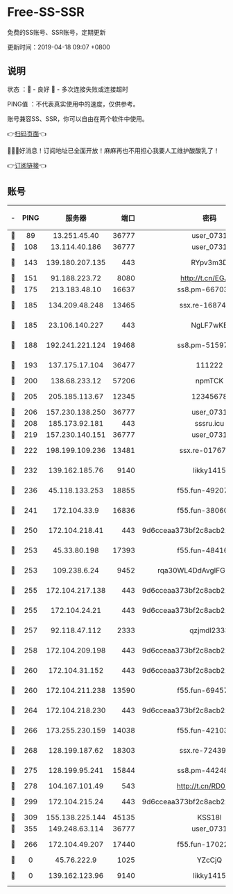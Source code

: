 # Free-SS-SSR

免费的SS账号、SSR账号，定期更新

更新时间：2019-04-18 09:07 +0800

## 说明

状态     ：🙂 - 良好 🙁 - 多次连接失败或连接超时

PING值   ：不代表真实使用中的速度，仅供参考。

账号兼容SS、SSR，你可以自由在两个软件中使用。

👉[扫码页面](https://liesauer.github.io/Free-SS-SSR/)👈

🎉🎉🎉好消息！订阅地址已全面开放！麻麻再也不用担心我要人工维护酸酸乳了！

👉[订阅链接](https://www.liesauer.net/yogurt/subscribe?ACCESS_TOKEN=DAYxR3mMaZAsaqUb)👈

## 账号

|-|PING|服务器|端口|密码|加密方式|区域|
|:----:|:----:|:-----:|-----:|:----:|:----:|:----:|
|🙂|89|13.251.45.40|36777|user_0731|chacha20|SG|
|🙂|108|13.114.40.186|36777|user_0731|chacha20|JP|
|🙂|143|139.180.207.135|443|RYpv3m3D|aes-256-cfb|JP|
|🙂|151|91.188.223.72|8080|http://t.cn/EGJIyrl|rc4-md5|RU|
|🙂|175|213.183.48.10|16637|ss8.pm-66703665|rc4-md5|RU|
|🙂|185|134.209.48.248|13465|ssx.re-16874270|aes-256-cfb|US|
|🙂|185|23.106.140.227|443|NgLF7wKB|aes-256-cfb|US|
|🙂|188|192.241.221.124|19468|ss8.pm-51597201|aes-256-cfb|US|
|🙂|193|137.175.17.104|36477|111222|aes-256-cfb|US|
|🙂|200|138.68.233.12|57206|npmTCK|rc4-md5|US|
|🙂|205|205.185.113.67|12345|12345678|aes-256-cfb|US|
|🙂|206|157.230.138.250|36777|user_0731|chacha20|US|
|🙂|208|185.173.92.181|443|sssru.icu|rc4-md5|RU|
|🙂|219|157.230.140.151|36777|user_0731|chacha20|US|
|🙂|222|198.199.109.236|13481|ssx.re-01767195|aes-256-cfb|US|
|🙂|232|139.162.185.76|9140|likky1415|aes-256-cfb|DE|
|🙂|236|45.118.133.253|18855|f55.fun-49207918|aes-256-cfb|SG|
|🙂|241|172.104.33.9|16836|f55.fun-38060503|aes-256-cfb|SG|
|🙂|250|172.104.218.41|443|9d6cceaa373bf2c8acb22e60b6a58be6|aes-256-cfb|US|
|🙂|253|45.33.80.198|17393|f55.fun-48416264|aes-256-cfb|US|
|🙂|253|109.238.6.24|9452|rqa30WL4DdAvgIFG6Fs3znzTa|aes-256-cfb|FR|
|🙂|255|172.104.217.138|443|9d6cceaa373bf2c8acb22e60b6a58be6|aes-256-cfb|US|
|🙂|255|172.104.24.21|443|9d6cceaa373bf2c8acb22e60b6a58be6|aes-256-cfb|US|
|🙂|257|92.118.47.112|2333|qzjmdl2333|aes-256-cfb|US|
|🙂|258|172.104.209.198|443|9d6cceaa373bf2c8acb22e60b6a58be6|aes-256-cfb|US|
|🙂|260|172.104.31.152|443|9d6cceaa373bf2c8acb22e60b6a58be6|aes-256-cfb|US|
|🙂|260|172.104.211.238|13590|f55.fun-69457101|aes-256-cfb|US|
|🙂|264|172.104.218.230|443|9d6cceaa373bf2c8acb22e60b6a58be6|aes-256-cfb|US|
|🙂|266|173.255.230.159|14038|f55.fun-42103818|aes-256-cfb|US|
|🙂|268|128.199.187.62|18303|ssx.re-72439471|aes-256-cfb|SG|
|🙂|275|128.199.95.241|15844|ss8.pm-44248567|aes-256-cfb|SG|
|🙂|278|104.167.101.49|543|http://t.cn/RD0D7sx|rc4-md5|CA|
|🙂|299|172.104.215.24|443|9d6cceaa373bf2c8acb22e60b6a58be6|aes-256-cfb|US|
|🙂|309|155.138.225.144|45135|KSS18l|rc4-md5|US|
|🙂|355|149.248.63.114|36777|user_0731|chacha20|CA|
|🙁|266|172.104.49.207|17440|f55.fun-17022600|aes-256-cfb|SG|
|🙁|0|45.76.222.9|1025|YZcCjQ|rc4-md5|JP|
|🙁|0|139.162.123.96|9140|likky1415|aes-256-cfb|JP|
